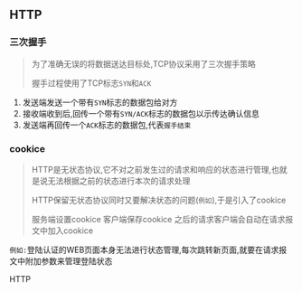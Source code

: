 ## HTTP

### 三次握手

> 为了准确无误的将数据送达目标处,TCP协议采用了三次握手策略
>
> 握手过程使用了TCP标志`SYN`和`ACK`

1. 发送端发送一个带有`SYN`标志的数据包给对方
2. 接收端收到后,回传一个带有`SYN/ACK`标志的数据包以示传达确认信息
3. 发送端再回传一个`ACK`标志的数据包,代表`握手结束`

### cookice

> HTTP是无状态协议,它不对之前发生过的请求和响应的状态进行管理,也就是说无法根据之前的状态进行本次的请求处理
>
> HTTP保留无状态协议同时又要解决状态的问题(`例如`),于是引入了cookice
>
> 服务端设置cookice 客户端保存cookice   之后的请求客户端会自动在请求报文中加入cookice

`例如:`登陆认证的WEB页面本身无法进行状态管理,每次跳转新页面,就要在请求报文中附加参数来管理登陆状态

HTTP